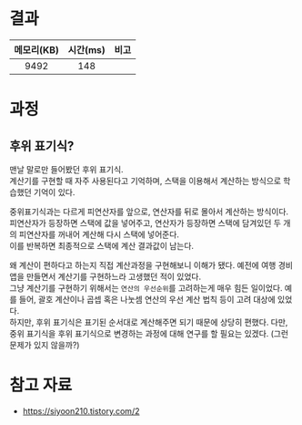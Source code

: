 # 결과
| 메모리(KB) | 시간(ms) | 비고 |
| :---: | :---: | :-- |
| 9492 | 148 |  | 

# 과정
## 후위 표기식?
맨날 말로만 들어봤던 후위 표기식.  
계산기를 구현할 때 자주 사용된다고 기억하며, 스택을 이용해서 계산하는 방식으로 학습했던 기억이 있다.  

중위표기식과는 다르게 피연산자를 앞으로, 연산자를 뒤로 몰아서 계산하는 방식이다.  
피연산자가 등장하면 스택에 값을 넣어주고, 연산자가 등장하면 스택에 담겨있던 두 개의 피연산자를 꺼내어 계산해 다시 스택에 넣어준다.  
이를 반복하면 최종적으로 스택에 계산 결과값이 남는다.  

왜 계산이 편하다고 하는지 직접 계산과정을 구현해보니 이해가 됐다. 예전에 여행 경비 앱을 만들면서 계산기를 구현하느라 고생했던 적이 있었다.  
그냥 계산기를 구현하기 위해서는 `연산의 우선순위`를 고려하는게 매우 힘든 일이었다. 예를 들어, 괄호 계산이나 곱셉 혹은 나눗셈 연산의 우선 계산 법칙 등이 고려 대상에 있었다.  
하지만, 후위 표기식은 표기된 순서대로 계산해주면 되기 때문에 상당히 편했다. 다만, 중위 표기식을 후위 표기식으로 변경하는 과정에 대해 연구를 할 필요는 있겠다. (그런 문제가 있지 않을까?)

# 참고 자료
- https://siyoon210.tistory.com/2